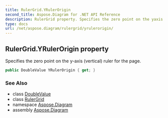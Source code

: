 ```yaml
---
title: RulerGrid.YRulerOrigin
second_title: Aspose.Diagram for .NET API Reference
description: RulerGrid property. Specifies the zero point on the yaxis vertical ruler for the page
type: docs
url: /net/aspose.diagram/rulergrid/yrulerorigin/
---
```

## RulerGrid.YRulerOrigin property

Specifies the zero point on the y-axis (vertical) ruler for the page.

```csharp
public DoubleValue YRulerOrigin { get; }
```

### See Also

* class [DoubleValue](../../doublevalue/)
* class [RulerGrid](../)
* namespace [Aspose.Diagram](../../rulergrid/)
* assembly [Aspose.Diagram](../../../)


